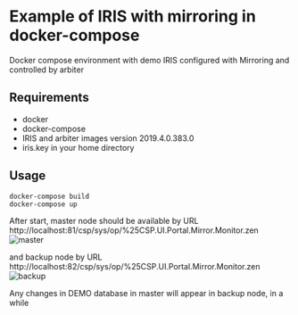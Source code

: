 # Example of IRIS with mirroring in docker-compose

Docker compose environment with demo IRIS configured with Mirroring and controlled by arbiter

## Requirements

- docker
- docker-compose
- IRIS and arbiter images version 2019.4.0.383.0
- iris.key in your home directory

## Usage

```shell
docker-compose build
docker-compose up
```

After start, master node should be available by URL
http://localhost:81/csp/sys/op/%25CSP.UI.Portal.Mirror.Monitor.zen
![master](https://raw.githubusercontent.com/daimor/iris-mirror-with-docker/master/images/master.png)

and backup node by URL
http://localhost:82/csp/sys/op/%25CSP.UI.Portal.Mirror.Monitor.zen
![backup](https://raw.githubusercontent.com/daimor/iris-mirror-with-docker/master/images/backup.png)

Any changes in DEMO database in master will appear in backup node, in a while